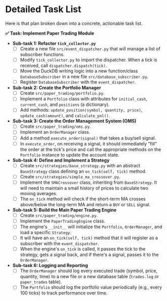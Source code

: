 # Detailed Task List

Here is that plan broken down into a concrete, actionable task list.

**✅ Task: Implement Paper Trading Module**

*   **Sub-task 1: Refactor `tick_collector.py`**
    *   [ ] Create a new file `src/event_dispatcher.py` that will manage a list of subscriber functions.
    *   [ ] Modify `tick_collector.py` to import the dispatcher. When a tick is received, call `dispatcher.dispatch(tick)`.
    *   [ ] Move the DuckDB writing logic into a new function/class `DatabaseSubscriber` in a new file `src/database_subscriber.py`.
    *   [ ] Register `DatabaseSubscriber` with the `event_dispatcher`.

*   **Sub-task 2: Create the Portfolio Manager**
    *   [ ] Create `src/paper_trading/portfolio.py`.
    *   [ ] Implement a `Portfolio` class with attributes for `initial_cash`, `current_cash`, and `positions` (a dictionary).
    *   [ ] Add methods: `update_position(symbol, quantity, price)`, `update_cash(amount)`, and `calculate_pnl()`.

*   **Sub-task 3: Create the Order Management System (OMS)**
    *   [ ] Create `src/paper_trading/oms.py`.
    *   [ ] Implement an `OrderManager` class.
    *   [ ] Add a method `execute_order(signal)` that takes a buy/sell signal.
    *   [ ] In `execute_order`, on receiving a signal, it should immediately "fill" the order at the tick's price and call the appropriate methods on the `Portfolio` instance to update the account state.

*   **Sub-task 4: Define and Implement a Strategy**
    *   [ ] Create `src/strategies/base_strategy.py` with an abstract `BaseStrategy` class defining an `on_tick(self, tick)` method.
    *   [ ] Create `src/strategies/simple_ma_crossover.py`.
    *   [ ] Implement the `SMACrossover` class, inheriting from `BaseStrategy`. It will need to maintain a small history of prices to calculate two moving averages.
    *   [ ] The `on_tick` method will check if the short-term MA crosses above/below the long-term MA and return a `BUY` or `SELL` signal.

*   **Sub-task 5: Build the Main Paper Trading Engine**
    *   [ ] Create `src/paper_trading/engine.py`.
    *   [ ] Implement the `PaperTradingEngine` class.
    *   [ ] The engine's `__init__` will initialize the `Portfolio`, `OrderManager`, and load a specific `Strategy`.
    *   [ ] It will have an `on_tick(self, tick)` method that it will register as a subscriber with the `event_dispatcher`.
    *   [ ] When the engine's `on_tick` is called, it passes the tick to the strategy, gets a signal back, and if there's a signal, passes it to the `OrderManager`.

*   **Sub-task 6: Logging and Reporting**
    *   [ ] The `OrderManager` should log every executed trade (symbol, price, quantity, time) to a new file or a new database table (`trades.log` or `paper_trades` table).
    *   [ ] The `Portfolio` should log the portfolio value periodically (e.g., every 100 ticks) to track performance over time.
